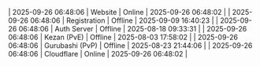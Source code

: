 | 2025-09-26 06:48:06 | Website | Online | 2025-09-26 06:48:02 |
| 2025-09-26 06:48:06 | Registration | Offline | 2025-09-09 16:40:23 |
| 2025-09-26 06:48:06 | Auth Server | Offline | 2025-08-18 09:33:31 |
| 2025-09-26 06:48:06 | Kezan (PvE) | Offline | 2025-08-03 17:58:02 |
| 2025-09-26 06:48:06 | Gurubashi (PvP) | Offline | 2025-08-23 21:44:06 |
| 2025-09-26 06:48:06 | Cloudflare | Online | 2025-09-26 06:48:02 |
